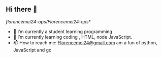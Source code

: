 ## Hi there 👋
*florencemei24-ops/Florencemei24-ops** 
- 🔭 I’m currently a student learning programming .
- 🌱 I’m currently learning coding , HTML, node JavaScript.
- 📫 How to reach me: Florencemei24@gmail.com
  am a fun of python, JavaScript and go
